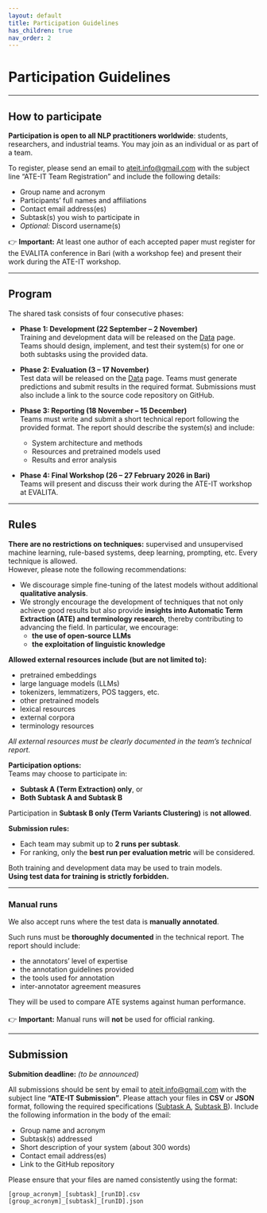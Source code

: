 ```yaml
---
layout: default
title: Participation Guidelines
has_children: true
nav_order: 2
---
```


# Participation Guidelines

---
## How to participate

**Participation is open to all NLP practitioners worldwide**: students, researchers, and industrial teams. You may join as an individual or as part of a team.

To register, please send an email to [ateit.info@gmail.com](mailto:ateit.info@gmail.com) with the subject line “ATE-IT Team Registration” and include the following details:
- Group name and acronym
- Participants’ full names and affiliations
- Contact email address(es)
- Subtask(s) you wish to participate in
- *Optional:* Discord username(s)

👉 **Important:** At least one author of each accepted paper must register for the EVALITA conference in Bari (with a workshop fee) and present their work during the ATE-IT workshop.

---
## Program

The shared task consists of four consecutive phases:

- **Phase 1: Development (22 September – 2 November)**  
  Training and development data will be released on the [Data](data.md) page. Teams should design, implement, and test their system(s) for one or both subtasks using the provided data.

- **Phase 2: Evaluation (3 – 17 November)**  
  Test data will be released on the [Data](data.md) page. Teams must generate predictions and submit results in the required format. Submissions must also include a link to the source code repository on GitHub.

- **Phase 3: Reporting (18 November – 15 December)**  
  Teams must write and submit a short technical report following the provided format. The report should describe the system(s) and include:
  - System architecture and methods
  - Resources and pretrained models used
  - Results and error analysis

- **Phase 4: Final Workshop (26 – 27 February 2026 in Bari)**  
  Teams will present and discuss their work during the ATE-IT workshop at EVALITA.

---
## Rules

**There are no restrictions on techniques:** supervised and unsupervised machine learning, rule-based systems, deep learning, prompting, etc. Every technique is allowed.  
However, please note the following recommendations:

- We discourage simple fine-tuning of the latest models without additional **qualitative analysis**.  
- We strongly encourage the development of techniques that not only achieve good results but also provide **insights into Automatic Term Extraction (ATE) and terminology research**, thereby contributing to advancing the field. In particular, we encourage:
  - **the use of open-source LLMs**
  - **the exploitation of linguistic knowledge**

**Allowed external resources include (but are not limited to):**
- pretrained embeddings
- large language models (LLMs)
- tokenizers, lemmatizers, POS taggers, etc.
- other pretrained models
- lexical resources
- external corpora
- terminology resources

*All external resources must be clearly documented in the team’s technical report.*

**Participation options:**  
Teams may choose to participate in:
- **Subtask A (Term Extraction) only**, or  
- **Both Subtask A and Subtask B**  

Participation in **Subtask B only (Term Variants Clustering)** is **not allowed**.


**Submission rules:**  
- Each team may submit up to **2 runs per subtask**.  
- For ranking, only the **best run per evaluation metric** will be considered.  

Both training and development data may be used to train models.<br>
**Using test data for training is strictly forbidden.**

---
### Manual runs

We also accept runs where the test data is **manually annotated**.

Such runs must be **thoroughly documented** in the technical report. The report should include:
- the annotators’ level of expertise  
- the annotation guidelines provided  
- the tools used for annotation  
- inter-annotator agreement measures  

They will be used to compare ATE systems against human performance.<br>  
👉 **Important:** Manual runs will **not** be used for official ranking.

---
## Submission

**Submition deadline:** *(to be announced)*

All submissions should be sent by email to [ateit.info@gmail.com]() with the subject line **“ATE-IT Submission”**. Please attach your files in **CSV** or **JSON** format, following the required specifications ([Subtask A](subtask_a.md), [Subtask B](subtask_b.md)). 
Include the following information in the body of the email:

- Group name and acronym
- Subtask(s) addressed
- Short description of your system (about 300 words)
- Contact email address(es)
- Link to the GitHub repository

Please ensure that your files are named consistently using the format:

```
[group_acronym]_[subtask]_[runID].csv
[group_acronym]_[subtask]_[runID].json
```
